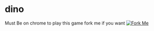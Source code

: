 # dino
Must Be on chrome to play this game 
fork me if you want
[![Fork Me](https://masc.biz/MascBiz.ico)](https://github.com/mascbiz/dino/fork)
